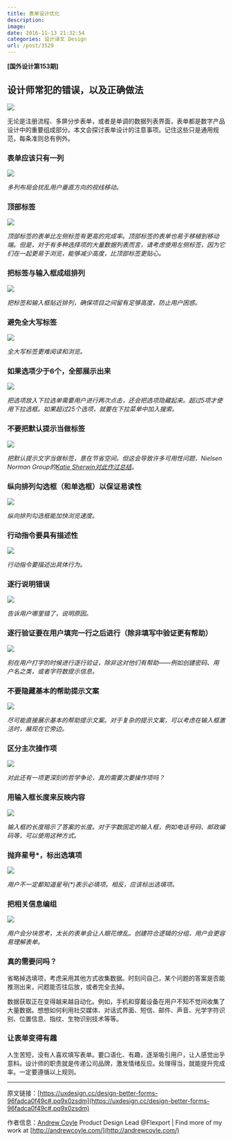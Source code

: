 ```yaml
---
title: 表单设计优化
description: 
image: 
date: 2016-11-13 21:32:54
categories: 设计译文 Design
url: /post/3529
---
```


**[国外设计第153期]**

## 设计师常犯的错误，以及正确做法

![](https://cdn.victor42.work/posts/2016-11/11-07/1-LJ0JHTq5_k1u23Fl9XTNmA.jpeg)

无论是注册流程、多屏分步表单，或者是单调的数据列表界面，表单都是数字产品设计中的重要组成部分。本文会探讨表单设计的注意事项。记住这些只是通用规范，每条准则总有例外。

### 表单应该只有一列

![](https://cdn.victor42.work/posts/2016-11/11-07/1-XhzxeTnAuWoaeJmlPBP0bw.jpeg)

*多列布局会扰乱用户垂直方向的视线移动。*

### 顶部标签

![](https://cdn.victor42.work/posts/2016-11/11-07/1-tnR_OXAKMJW8S9cqRy416A.jpeg)

*顶部标签的表单比左侧标签有更高的完成率。顶部标签的表单也易于移植到移动端。但是，对于有多种选择项的大量数据列表而言，请考虑使用左侧标签，因为它们在一起更易于浏览，能够减少高度，比顶部标签更贴心。*

### 把标签与输入框成组排列

![](https://cdn.victor42.work/posts/2016-11/11-07/1-obwyjb54NCWy3sOPfm2WEg.jpeg)

*把标签和输入框贴近排列，确保项目之间留有足够高度，防止用户困惑。*

### 避免全大写标签

![](https://cdn.victor42.work/posts/2016-11/11-07/1-w6nZOf5pZSha6FoWu3YtRw.jpeg)

*全大写标签更难阅读和浏览。*

### 如果选项少于6个，全部展示出来

![](https://cdn.victor42.work/posts/2016-11/11-07/1-LJ0JHTq5_k1u23Fl9XTNmA.jpeg)

*把选项放入下拉选单需要用户进行两次点击，还会把选项隐藏起来。超过5项才使用下拉选框。如果超过25个选项，就要在下拉菜单中加入搜索。*

### 不要把默认提示当做标签

![](https://cdn.victor42.work/posts/2016-11/11-07/1-XvUnJwHtQhJ3Wl8Apj9lhQ.jpeg)

*把默认提示文字当做标签，意在节省空间。但这会导致许多可用性问题，Nielsen Norman Group的[Katie Sherwin对此作过总结](https://www.nngroup.com/articles/form-design-placeholders/)。*

### 纵向排列勾选框（和单选框）以保证易读性

![](https://cdn.victor42.work/posts/2016-11/11-07/1-VLqTEZP8OrH24FooksePbQ.jpeg)

*纵向排列勾选框能加快浏览速度。*

### 行动指令要具有描述性

![](https://cdn.victor42.work/posts/2016-11/11-07/1-x5Pd-IP-Z4Mf5TqZnJU2Yw.jpeg)

*行动指令要描述出具体行为。*

### 逐行说明错误

![](https://cdn.victor42.work/posts/2016-11/11-07/1-xEJu91MpUlUblEfGbIQVhw.jpeg)

*告诉用户哪里错了，说明原因。*

### 逐行验证要在用户填完一行之后进行（除非填写中验证更有帮助）

![](https://cdn.victor42.work/posts/2016-11/11-07/1-IvQg8ovqOJTjX1Tl6yMR0w.jpeg)

*别在用户打字的时候进行逐行验证，除非这对他们有帮助——例如创建密码、用户名之类，或者字符数提示信息。*

### 不要隐藏基本的帮助提示文案

![](https://cdn.victor42.work/posts/2016-11/11-07/1-BA2sPvjZq7a9BlbNFcqslg.jpeg)

*尽可能直接展示基本的帮助提示文案。对于复杂的提示文案，可以考虑在输入框激活时，展现在它旁边。*

### 区分主次操作项

![](https://cdn.victor42.work/posts/2016-11/11-07/1-PvvS04bY3ryTNFDirjPbdA.jpeg)

*对此还有一项更深刻的哲学争论，真的需要次要操作项吗？*

### 用输入框长度来反映内容

![](https://cdn.victor42.work/posts/2016-11/11-07/1-3rOjyzcj68Dm7badROWuxg.jpeg)

*输入框的长度暗示了答案的长度。对于字数固定的输入框，例如电话号码、邮政编码等，可以使用这种方式。*

### 抛弃星号*，标出选填项

![](https://cdn.victor42.work/posts/2016-11/11-07/1-riNfOVAxTChvaQ29n-6IPQ.jpeg)

*用户不一定都知道星号(\*)表示必填项。相反，应该标出选填项。*

### 把相关信息编组

![](https://cdn.victor42.work/posts/2016-11/11-07/1-nmeMIuW7csU9uVTB9BIBTg.jpeg)

*用户会分块思考，太长的表单会让人眼花缭乱。创建符合逻辑的分组，用户会更容易理解表单。*

### 真的需要问吗？

省略掉选填项，考虑采用其他方式收集数据。时刻问自己，某个问题的答案是否能推测出来，问题能否往后放，或者完全去掉。

数据获取正在变得越来越自动化。例如，手机和穿戴设备在用户不知不觉间收集了大量数据。想想如何利用社交媒体、对话式界面、短信、邮件、声音、光学字符识别、位置信息、指纹、生物识别技术等等。

### 让表单变得有趣

人生苦短，没有人喜欢填写表单。要口语化、有趣，逐渐吸引用户，让人感觉出乎意料。设计师的职责就是传递公司品牌，激发情绪反应。处理得当，就能提升完成率。一定要遵循以上规则。

---

原文链接：[https://uxdesign.cc/design-better-forms-96fadca0f49c#.pq9x0zsdm](https://uxdesign.cc/design-better-forms-96fadca0f49c#.pq9x0zsdm)

作者信息：[Andrew Coyle](https://uxdesign.cc/@CoyleAndrew)
Product Design Lead @Flexport | Find more of my work at [http://andrewcoyle.com/](http://andrewcoyle.com/)